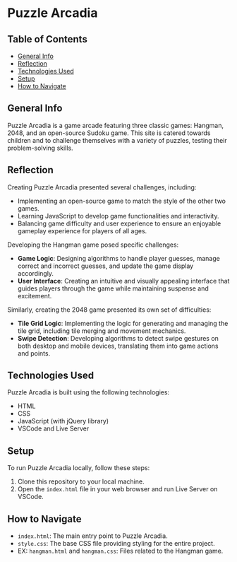 # Puzzle Arcadia

## Table of Contents
- [General Info](#general-info)
- [Reflection](#reflection)
- [Technologies Used](#technologies-used)
- [Setup](#setup)
- [How to Navigate](#how-to-navigate)

## General Info
Puzzle Arcadia is a game arcade featuring three classic games: Hangman, 2048, and an open-source Sudoku game. This site is catered towards children and to challenge themselves with a variety of puzzles, testing their problem-solving skills.

## Reflection
Creating Puzzle Arcadia presented several challenges, including:
- Implementing an open-source game to match the style of the other two games.
- Learning JavaScript to develop game functionalities and interactivity.
- Balancing game difficulty and user experience to ensure an enjoyable gameplay experience for players of all ages.

Developing the Hangman game posed specific challenges:
- **Game Logic**: Designing algorithms to handle player guesses, manage correct and incorrect guesses, and update the game display accordingly.
- **User Interface**: Creating an intuitive and visually appealing interface that guides players through the game while maintaining suspense and excitement.

Similarly, creating the 2048 game presented its own set of difficulties:
- **Tile Grid Logic**: Implementing the logic for generating and managing the tile grid, including tile merging and movement mechanics.
- **Swipe Detection**: Developing algorithms to detect swipe gestures on both desktop and mobile devices, translating them into game actions and points.

## Technologies Used
Puzzle Arcadia is built using the following technologies:
- HTML
- CSS
- JavaScript (with jQuery library)
- VSCode and Live Server

## Setup
To run Puzzle Arcadia locally, follow these steps:
1. Clone this repository to your local machine.
2. Open the `index.html` file in your web browser and run Live Server on VSCode.

## How to Navigate
- `index.html`: The main entry point to Puzzle Arcadia.
- `style.css`: The base CSS file providing styling for the entire project.
- EX: `hangman.html` and `hangman.css`: Files related to the Hangman game.